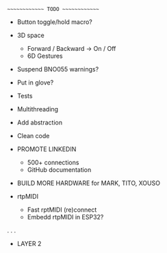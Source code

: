 ~~~~~~~~~~~~~~~~~~~~~~~~~~~~~~
~~~~~~~~~~~~ TODO ~~~~~~~~~~~~
~~~~~~~~~~~~~~~~~~~~~~~~~~~~~~

- Button toggle/hold macro?

- 3D space
    - Forward / Backward -> On / Off
    - 6D Gestures

- Suspend BNO055 warnings?

- Put in glove?

- Tests

- Multithreading

- Add abstraction

- Clean code

- PROMOTE LINKEDIN
    - 500+ connections
    - GitHub documentation

- BUILD MORE HARDWARE for MARK, TITO, XOUSO

- rtpMIDI
    - Fast rptMIDI (re)connect
    - Embedd rtpMIDI in ESP32?

.
.
.

- LAYER 2